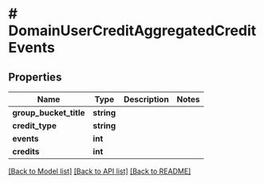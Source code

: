 # # DomainUserCreditAggregatedCreditEvents

## Properties

Name | Type | Description | Notes
------------ | ------------- | ------------- | -------------
**group_bucket_title** | **string** |  |
**credit_type** | **string** |  |
**events** | **int** |  |
**credits** | **int** |  |

[[Back to Model list]](../../README.md#models) [[Back to API list]](../../README.md#endpoints) [[Back to README]](../../README.md)
